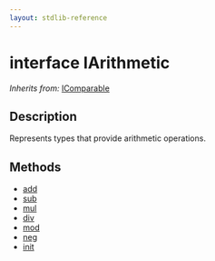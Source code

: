 ```yaml
---
layout: stdlib-reference
---
```


# interface IArithmetic

*Inherits from:* [IComparable](/stdlib-reference/interfaces/icomparable-01/index)

## Description

Represents types that provide arithmetic operations.


## Methods

* [add](/stdlib-reference/interfaces/iarithmetic-01/add)
* [sub](/stdlib-reference/interfaces/iarithmetic-01/sub)
* [mul](/stdlib-reference/interfaces/iarithmetic-01/mul)
* [div](/stdlib-reference/interfaces/iarithmetic-01/div)
* [mod](/stdlib-reference/interfaces/iarithmetic-01/mod)
* [neg](/stdlib-reference/interfaces/iarithmetic-01/neg)
* [init](/stdlib-reference/interfaces/iarithmetic-01/init)


